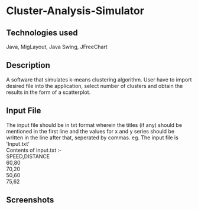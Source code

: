 # Cluster-Analysis-Simulator

## Technologies used
Java, MigLayout, Java Swing, JFreeChart

## Description
A software that simulates k-means clustering algorithm. User have to import desired file into the application, select number of clusters and obtain the results in the form of a scatterplot.

## Input File
The input file should be in txt format wherein the titles (if any) should be mentioned in the first line and the values for x and y series should be written in the line after that, seperated by commas. eg. The input file is 'Input.txt'
<br/>Contents of input.txt :- <br/>SPEED,DISTANCE<br/>60,80<br/>70,20<br/>50,60<br/>75,62

## Screenshots

